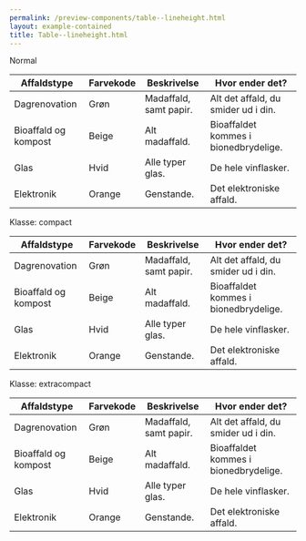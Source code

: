 ```yaml
--- 
permalink: /preview-components/table--lineheight.html
layout: example-contained 
title: Table--lineheight.html
---
```

<p class="h5">Normal</p>
<div class="table--responsive-scroll">
    <table class="table">
        <thead>
            <tr>
                <th>Affaldstype</th>
                <th>Farvekode</th>
                <th>Beskrivelse</th>
                <th>Hvor ender det?</th>
            </tr>
        </thead>
        <tbody>
            <tr>
                <td>Dagrenovation</td>
                <td>Grøn</td>
                <td>Madaffald, samt papir.</td>
                <td>Alt det affald, du smider ud i din. </td>
            </tr>
            <tr>
                <td>Bioaffald og kompost</td>
                <td>Beige</td>
                <td>Alt madaffald.</td>
                <td>Bioaffaldet kommes i bionedbrydelige.</td>
            </tr>
            <tr>
                <td>Glas</td>
                <td>Hvid</td>
                <td>Alle typer glas.</td>
                <td>De hele vinflasker.</td>
            </tr>
            <tr>
                <td>Elektronik</td>
                <td>Orange</td>
                <td>Genstande.</td>
                <td>Det elektroniske affald.</td>
            </tr>
        </tbody>
    </table>
</div>

<p class="h5">Klasse: compact</p>
<div class="table--responsive-scroll">
    <table class="table table--compact">
        <thead>
            <tr>
                <th>Affaldstype</th>
                <th>Farvekode</th>
                <th>Beskrivelse</th>
                <th>Hvor ender det?</th>
            </tr>
        </thead>
        <tbody>
            <tr>
                <td>Dagrenovation</td>
                <td>Grøn</td>
                <td>Madaffald, samt papir.</td>
                <td>Alt det affald, du smider ud i din. </td>
            </tr>
            <tr>
                <td>Bioaffald og kompost</td>
                <td>Beige</td>
                <td>Alt madaffald.</td>
                <td>Bioaffaldet kommes i bionedbrydelige.</td>
            </tr>
            <tr>
                <td>Glas</td>
                <td>Hvid</td>
                <td>Alle typer glas.</td>
                <td>De hele vinflasker.</td>
            </tr>
            <tr>
                <td>Elektronik</td>
                <td>Orange</td>
                <td>Genstande.</td>
                <td>Det elektroniske affald.</td>
            </tr>
        </tbody>
    </table>
</div>

<p class="h5">Klasse: extracompact</p>
<div class="table--responsive-scroll">
    <table class="table table--extracompact">
        <thead>
            <tr>
                <th>Affaldstype</th>
                <th>Farvekode</th>
                <th>Beskrivelse</th>
                <th>Hvor ender det?</th>
            </tr>
        </thead>
        <tbody>
            <tr>
                <td>Dagrenovation</td>
                <td>Grøn</td>
                <td>Madaffald, samt papir.</td>
                <td>Alt det affald, du smider ud i din. </td>
            </tr>
            <tr>
                <td>Bioaffald og kompost</td>
                <td>Beige</td>
                <td>Alt madaffald.</td>
                <td>Bioaffaldet kommes i bionedbrydelige.</td>
            </tr>
            <tr>
                <td>Glas</td>
                <td>Hvid</td>
                <td>Alle typer glas.</td>
                <td>De hele vinflasker.</td>
            </tr>
            <tr>
                <td>Elektronik</td>
                <td>Orange</td>
                <td>Genstande.</td>
                <td>Det elektroniske affald.</td>
            </tr>
        </tbody>
    </table>
</div>